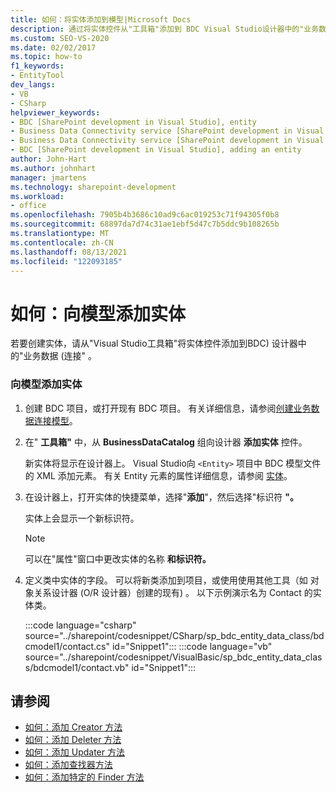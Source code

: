 ```yaml
---
title: 如何：将实体添加到模型|Microsoft Docs
description: 通过将实体控件从"工具箱"添加到 BDC Visual Studio设计器中的"业务数据连接" (模型) 实体。
ms.custom: SEO-VS-2020
ms.date: 02/02/2017
ms.topic: how-to
f1_keywords:
- EntityTool
dev_langs:
- VB
- CSharp
helpviewer_keywords:
- BDC [SharePoint development in Visual Studio], entity
- Business Data Connectivity service [SharePoint development in Visual Studio], adding an entity
- Business Data Connectivity service [SharePoint development in Visual Studio], entity
- BDC [SharePoint development in Visual Studio], adding an entity
author: John-Hart
ms.author: johnhart
manager: jmartens
ms.technology: sharepoint-development
ms.workload:
- office
ms.openlocfilehash: 7905b4b3686c10ad9c6ac019253c71f94305f0b8
ms.sourcegitcommit: 68897da7d74c31ae1ebf5d47c7b5ddc9b108265b
ms.translationtype: MT
ms.contentlocale: zh-CN
ms.lasthandoff: 08/13/2021
ms.locfileid: "122093185"
---
```

# <a name="how-to-add-an-entity-to-a-model"></a>如何：向模型添加实体
  若要创建实体，请从"Visual Studio工具箱"将实体控件添加到BDC) 设计器中的"业务数据 (连接" 。

### <a name="to-add-an-entity-to-the-model"></a>向模型添加实体

1. 创建 BDC 项目，或打开现有 BDC 项目。 有关详细信息，请参阅[创建业务数据连接模型](../sharepoint/creating-a-business-data-connectivity-model.md)。

2. 在" **工具箱"** 中，从 **BusinessDataCatalog** 组向设计器 **添加实体** 控件。

     新实体将显示在设计器上。 Visual Studio向 `<Entity>` 项目中 BDC 模型文件的 XML 添加元素。 有关 Entity 元素的属性详细信息，请参阅 [实体](/previous-versions/office/developer/sharepoint-2010/ee558325(v=office.14))。

3. 在设计器上，打开实体的快捷菜单，选择"**添加**"，然后选择"标识符 **"。**

     实体上会显示一个新标识符。

    > [!NOTE]
    > 可以在"属性"窗口中更改实体的名称 **和标识符。**

4. 定义类中实体的字段。 可以将新类添加到项目，或使用使用其他工具（如 对象关系设计器 (O/R 设计器）创建的现有) 。 以下示例演示名为 Contact 的实体类。

    :::code language="csharp" source="../sharepoint/codesnippet/CSharp/sp_bdc_entity_data_class/bdcmodel1/contact.cs" id="Snippet1":::
    :::code language="vb" source="../sharepoint/codesnippet/VisualBasic/sp_bdc_entity_data_class/bdcmodel1/contact.vb" id="Snippet1":::

## <a name="see-also"></a>请参阅
- [如何：添加 Creator 方法](../sharepoint/how-to-add-a-creator-method.md)
- [如何：添加 Deleter 方法](../sharepoint/how-to-add-a-deleter-method.md)
- [如何：添加 Updater 方法](../sharepoint/how-to-add-an-updater-method.md)
- [如何：添加查找器方法](../sharepoint/how-to-add-a-finder-method.md)
- [如何：添加特定的 Finder 方法](../sharepoint/how-to-add-a-specific-finder-method.md)
